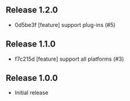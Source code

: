 ## Release 1.2.0

* 0d5be3f [feature] support plug-ins (#5)

## Release 1.1.0

* f7c215d [feature] support all platforms (#3)

## Release 1.0.0

* Initial release
